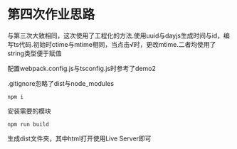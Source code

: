 # 第四次作业思路

与第三次大致相同，这次使用了工程化的方法.使用uuid与dayjs生成时间与id，编写ts代码.初始时ctime与mtime相同，当点击√时，更改mtime.二者均使用了string类型便于赋值

配置webpack.config.js与tsconfig.js时参考了demo2

.gitignore忽略了dist与node_modules

```
npm i
```

安装需要的模块

```
npm run build
```

生成dist文件夹，其中html打开使用Live Server即可
